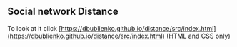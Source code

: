 ## Social network Distance
To look at it click [https://dbublienko.github.io/distance/src/index.html](https://dbublienko.github.io/distance/src/index.html)
(HTML and CSS only)
